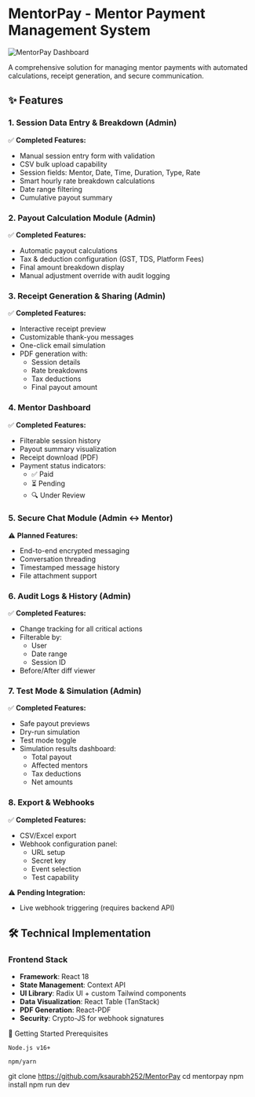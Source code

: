 # MentorPay - Mentor Payment Management System

![MentorPay Dashboard](https://via.placeholder.com/800x400?text=MentorPay+Dashboard)

A comprehensive solution for managing mentor payments with automated calculations, receipt generation, and secure communication.

## ✨ Features

### 1. Session Data Entry & Breakdown (Admin)

✅ **Completed Features:**

- Manual session entry form with validation
- CSV bulk upload capability
- Session fields: Mentor, Date, Time, Duration, Type, Rate
- Smart hourly rate breakdown calculations
- Date range filtering
- Cumulative payout summary

### 2. Payout Calculation Module (Admin)

✅ **Completed Features:**

- Automatic payout calculations
- Tax & deduction configuration (GST, TDS, Platform Fees)
- Final amount breakdown display
- Manual adjustment override with audit logging

### 3. Receipt Generation & Sharing (Admin)

✅ **Completed Features:**

- Interactive receipt preview
- Customizable thank-you messages
- One-click email simulation
- PDF generation with:
  - Session details
  - Rate breakdowns
  - Tax deductions
  - Final payout amount

### 4. Mentor Dashboard

✅ **Completed Features:**

- Filterable session history
- Payout summary visualization
- Receipt download (PDF)
- Payment status indicators:
  - ✅ Paid
  - ⏳ Pending
  - 🔍 Under Review

### 5. Secure Chat Module (Admin ↔ Mentor)

⚠️ **Planned Features:**

- End-to-end encrypted messaging
- Conversation threading
- Timestamped message history
- File attachment support

### 6. Audit Logs & History (Admin)

✅ **Completed Features:**

- Change tracking for all critical actions
- Filterable by:
  - User
  - Date range
  - Session ID
- Before/After diff viewer

### 7. Test Mode & Simulation (Admin)

✅ **Completed Features:**

- Safe payout previews
- Dry-run simulation
- Test mode toggle
- Simulation results dashboard:
  - Total payout
  - Affected mentors
  - Tax deductions
  - Net amounts

### 8. Export & Webhooks

✅ **Completed Features:**

- CSV/Excel export
- Webhook configuration panel:
  - URL setup
  - Secret key
  - Event selection
  - Test capability

⚠️ **Pending Integration:**

- Live webhook triggering (requires backend API)

## 🛠️ Technical Implementation

### Frontend Stack

- **Framework**: React 18
- **State Management**: Context API
- **UI Library**: Radix UI + custom Tailwind components
- **Data Visualization**: React Table (TanStack)
- **PDF Generation**: React-PDF
- **Security**: Crypto-JS for webhook signatures

🚀 Getting Started
Prerequisites

    Node.js v16+

    npm/yarn

git clone https://github.com/ksaurabh252/MentorPay
cd mentorpay
npm install
npm run dev
